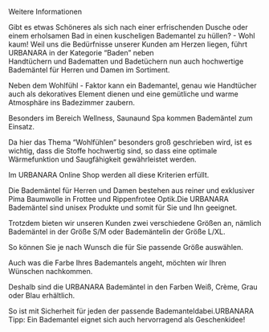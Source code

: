 Weitere Informationen

Gibt es etwas Schöneres als sich nach einer erfrischenden Dusche oder einem erholsamen Bad in einen kuscheligen Bademantel zu hüllen? - Wohl kaum! Weil uns die Bedürfnisse unserer Kunden am Herzen liegen, führt URBANARA in der Kategorie “Baden” neben Handtüchern und Badematten und Badetüchern nun auch hochwertige Bademäntel für Herren und Damen im Sortiment.

Neben dem Wohlfühl - Faktor kann ein Bademantel, genau wie Handtücher auch als dekoratives Element dienen und eine gemütliche und warme Atmosphäre ins Badezimmer zaubern.

Besonders im Bereich Wellness, Saunaund Spa kommen Bademäntel zum Einsatz.

Da hier das Thema “Wohlfühlen” besonders groß geschrieben wird, ist es wichtig, dass die Stoffe hochwertig sind, so dass eine optimale Wärmefunktion und Saugfähigkeit gewährleistet werden.

Im URBANARA Online Shop werden all diese Kriterien erfüllt.

Die Bademäntel für Herren und Damen bestehen aus reiner und exklusiver Pima Baumwolle in Frottee und Rippenfrotee Optik.Die URBANARA Bademäntel sind unisex Produkte und somit für Sie und Ihn geeignet.

Trotzdem bieten wir unseren Kunden zwei verschiedene Größen an, nämlich Bademäntel in der Größe S/M oder Bademäntelin der Größe L/XL.

So können Sie je nach Wunsch die für Sie passende Größe auswählen.

Auch was die Farbe Ihres Bademantels angeht, möchten wir Ihren Wünschen nachkommen.

Deshalb sind die URBANARA Bademäntel in den Farben Weiß, Crème, Grau oder Blau erhältlich.

So ist mit Sicherheit für jeden der passende Bademanteldabei.URBANARA Tipp: Ein Bademantel eignet sich auch hervorragend als Geschenkidee!
